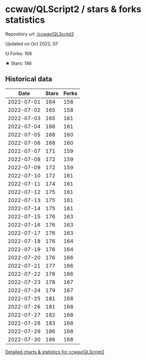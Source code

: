 # ccwav/QLScript2 / stars & forks statistics

Repository url: [/ccwav/QLScript2](https://github.com/ccwav/QLScript2)

Updated on Oct 2022, 07

☋ Forks: 168

★ Stars: 186

## Historical data
| Date | Stars | Forks |
|------|-------|-------|
| 2022-07-01 | 164 | 158 | 
| 2022-07-02 | 165 | 158 | 
| 2022-07-03 | 165 | 161 | 
| 2022-07-04 | 166 | 161 | 
| 2022-07-05 | 168 | 160 | 
| 2022-07-06 | 168 | 160 | 
| 2022-07-07 | 171 | 159 | 
| 2022-07-08 | 172 | 159 | 
| 2022-07-09 | 172 | 159 | 
| 2022-07-10 | 172 | 161 | 
| 2022-07-11 | 174 | 161 | 
| 2022-07-12 | 175 | 161 | 
| 2022-07-13 | 175 | 161 | 
| 2022-07-14 | 175 | 161 | 
| 2022-07-15 | 176 | 163 | 
| 2022-07-16 | 176 | 163 | 
| 2022-07-17 | 176 | 163 | 
| 2022-07-18 | 176 | 164 | 
| 2022-07-19 | 176 | 164 | 
| 2022-07-20 | 176 | 166 | 
| 2022-07-21 | 177 | 166 | 
| 2022-07-22 | 178 | 166 | 
| 2022-07-23 | 178 | 167 | 
| 2022-07-24 | 179 | 167 | 
| 2022-07-25 | 181 | 168 | 
| 2022-07-26 | 181 | 168 | 
| 2022-07-27 | 182 | 168 | 
| 2022-07-28 | 183 | 168 | 
| 2022-07-29 | 186 | 168 | 
| 2022-07-30 | 186 | 168 | 


[Detailed charts & statistics for ccwav/QLScript2](https://reviewgithub.com/rep/ccwav/QLScript2)
